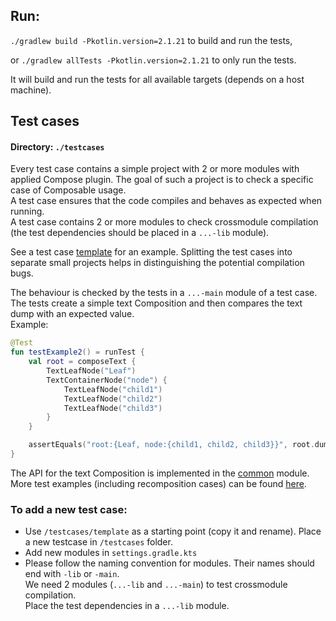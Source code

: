 ## Run:

`./gradlew build -Pkotlin.version=2.1.21`
to build and run the tests,

or
`./gradlew allTests -Pkotlin.version=2.1.21`
to only run the tests.

It will build and run the tests for all available targets (depends on a host machine).

## Test cases

#### Directory: `./testcases`

Every test case contains a simple project with 2 or more modules with applied Compose plugin.
The goal of such a project is to check a specific case of Composable usage.    
A test case ensures that the code compiles and behaves as expected when running.   
A test case contains 2 or more modules to check crossmodule compilation (the test dependencies should be placed in a `...-lib` module).

See a test case [template](./testcases/template) for an example.
Splitting the test cases into separate small projects helps in distinguishing the potential compilation bugs.

The behaviour is checked by the tests in a `...-main` module of a test case.   
The tests create a simple text Composition and then compares the text dump with an expected value.       
Example:
```kotlin
@Test
fun testExample2() = runTest {
    val root = composeText {
        TextLeafNode("Leaf")
        TextContainerNode("node") {
            TextLeafNode("child1")
            TextLeafNode("child2")
            TextLeafNode("child3")
        }
    }

    assertEquals("root:{Leaf, node:{child1, child2, child3}}", root.dump())
}
```
The API for the text Composition is implemented in the [common](./common) module. 
More test examples (including recomposition cases) can be found [here](./common/src/commonTest).  

### To add a new test case:
- Use `/testcases/template` as a starting point (copy it and rename). Place a new testcase in `/testcases` folder.
- Add new modules in `settings.gradle.kts`
- Please follow the naming convention for modules. Their names should end with `-lib` or `-main`.   
  We need 2 modules (`...-lib` and `...-main`) to test crossmodule compilation.    
  Place the test dependencies in a `...-lib` module.


